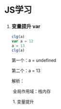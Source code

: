 # JS学习

1. ### 变量提升 var

   ```js
   clg(a)
   var a = 12
   a = 13
   clg(a)
   ```

   

   第一个：a = undefined

   第二个：a = 13

   解析：

   ​	全局作用域：栈内存

   ​	1. 变量提升

   ​	

